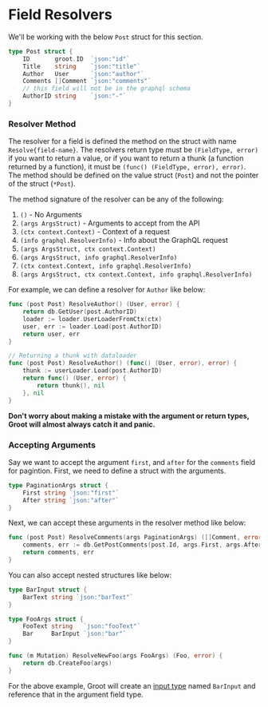 # Field Resolvers

We'll be working with the below `Post` struct for this section.

```go
type Post struct {
	ID       groot.ID  `json:"id"`
	Title    string    `json:"title"`
	Author   User      `json:"author"`
	Comments []Comment `json:"comments"`
	// this field will not be in the graphql schema
	AuthorID string    `json:"-"`
}
```

### Resolver Method

The resolver for a field is defined the method on the struct with name `Resolve{field-name}`.
The resolvers return type must be `(FieldType, error)` if you want to return a value, or if you want to return a thunk (a function returned by a function), it must be `(func() (FieldType, error), error)`. The method should be defined on the value struct (`Post`) and not the pointer of the struct (`*Post`).

The method signature of the resolver can be any of the following:

1. `()` - No Arguments
2. `(args ArgsStruct)` - Arguments to accept from the API
3. `(ctx context.Context)` - Context of a request
4. `(info graphql.ResolverInfo)` - Info about the GraphQL request
5. `(args ArgsStruct, ctx context.Context)`
6. `(args ArgsStruct, info graphql.ResolverInfo)`
7. `(ctx context.Context, info graphql.ResolverInfo)`
8. `(args ArgsStruct, ctx context.Context, info graphql.ResolverInfo)`

For example, we can define a resolver for `Author` like below:

```go
func (post Post) ResolveAuthor() (User, error) {
	return db.GetUser(post.AuthorID)
	loader := loader.UserLoaderFromCtx(ctx)
	user, err := loader.Load(post.AuthorID)
	return user, err
}

// Returning a thunk with dataloader
func (post Post) ResolveAuthor() (func() (User, error), error) {
	thunk := userLoader.Load(post.AuthorID)
	return func() (User, error) {
		return thunk(), nil
	}, nil
}
```

**Don't worry about making a mistake with the argument or return types, Groot will almost always catch it and panic.**

### Accepting Arguments

Say we want to accept the argument `first`, and `after` for the `comments` field for pagintion. First, we need to define a struct with the arguments.

```go
type PaginationArgs struct {
	First string `json:"first"`
	After string `json:"after"`
}
```

Next, we can accept these arguments in the resolver method like below:

```go
func (post Post) ResolveComments(args PaginationArgs) ([]Comment, error) {
	comments, err := db.GetPostComments(post.Id, args.First, args.After)
	return comments, err
}
```

You can also accept nested structures like below:

```go
type BarInput struct {
	BarText string `json:"barText"`
}

type FooArgs struct {
	FooText string   `json:"fooText"`
	Bar     BarInput `json:"bar"`
}

func (m Mutation) ResolveNewFoo(args FooArgs) (Foo, error) {
	return db.CreateFoo(args)
}
```

For the above example, Groot will create an [input type](https://graphql.org/learn/schema/#input-types) named `BarInput` and reference that in the argument field type.

<!-- ### Context -->
